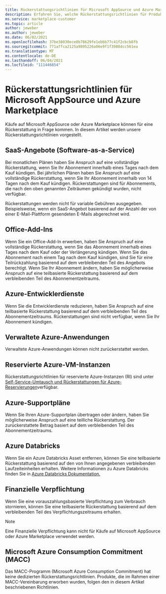 ```yaml
---
title: Rückerstattungsrichtlinien für Microsoft AppSource und Azure Marketplace
description: Erfahren Sie, welche Rückerstattungsrichtlinien für Produkte gelten, die auf Microsoft AppSource und Azure Marketplace verkauft werden.
ms.service: marketplace-customer
ms.topic: article
author: jeweber
ms.author: jeweber
ms.date: 06/02/2021
ms.openlocfilehash: 37be38030ece0b78629fe1ebbb77c41f2cbcb8fb
ms.sourcegitcommit: 771a7fca2125a9895226a06e9f1f3988dcc561ea
ms.translationtype: MT
ms.contentlocale: de-DE
ms.lasthandoff: 06/04/2021
ms.locfileid: "111446854"
---
```

# <a name="refund-policies-for-microsoft-appsource-and-azure-marketplace"></a>Rückerstattungsrichtlinien für Microsoft AppSource und Azure Marketplace

Käufe auf Microsoft AppSource oder Azure Marketplace können für eine Rückerstattung in Frage kommen. In diesem Artikel werden unsere Rückerstattungsrichtlinien vorgestellt.

## <a name="software-as-a-service-saas-offers"></a>SaaS-Angebote (Software-as-a-Service)

Bei monatlichen Plänen haben Sie Anspruch auf eine vollständige Rückerstattung, wenn Sie Ihr Abonnement innerhalb eines Tages nach dem Kauf kündigen. Bei jährlichen Plänen haben Sie Anspruch auf eine vollständige Rückerstattung, wenn Sie Ihr Abonnement innerhalb von 14 Tagen nach dem Kauf kündigen. Rückerstattungen sind für Abonnements, die nach den oben genannten Zeiträumen gekündigt wurden, nicht verfügbar.

Rückerstattungen werden nicht für variable Gebühren ausgegeben. Beispielsweise, wenn ein SaaS-Angebot basierend auf der Anzahl der von einer E-Mail-Plattform gesendeten E-Mails abgerechnet wird.

## <a name="office-add-ins"></a>Office-Add-Ins

Wenn Sie ein Office-Add-In erwerben, haben Sie Anspruch auf eine vollständige Rückerstattung, wenn Sie das Abonnement innerhalb eines Tages nach dem Kauf oder der Verlängerung kündigen. Wenn Sie das Abonnement nach einem Tag nach dem Kauf kündigen, sind Sie für eine Teilrückzahlung basierend auf dem verbleibenden Teil des Angebots berechtigt. Wenn Sie Ihr Abonnement ändern, haben Sie möglicherweise Anspruch auf eine teilbasierte Rückerstattung basierend auf dem verbleibenden Teil des Abonnementzeitraums.

## <a name="azure-developer-services"></a>Azure-Entwicklerdienste

Wenn Sie die Entwicklerdienste reduzieren, haben Sie Anspruch auf eine teilbasierte Rückerstattung basierend auf dem verbleibenden Teil des Abonnementzeitraums. Rückerstattungen sind nicht verfügbar, wenn Sie Ihr Abonnement kündigen.

## <a name="azure-managed-applications"></a>Verwaltete Azure-Anwendungen

Verwaltete Azure-Anwendungen können nicht zurückerstattet werden.

## <a name="azure-reserved-instances"></a>Reservierte Azure-VM-Instanzen

Rückerstattungsrichtlinien für reservierte Azure-Instanzen (RI) sind unter [Self-Service-Umtausch und Rückerstattungen für Azure-Reservierungen](/azure/cost-management-billing/reservations/exchange-and-refund-azure-reservations)verfügbar.

## <a name="azure-support-plans"></a>Azure-Supportpläne

Wenn Sie Ihren Azure-Supportplan übertragen oder ändern, haben Sie möglicherweise Anspruch auf eine teilliche Rückerstattung. Der zurückerstattete Betrag basiert auf dem verbleibenden Teil des Abonnementzeitraums.

## <a name="azure-databricks"></a>Azure Databricks

Wenn Sie ein Azure Databricks Asset entfernen, können Sie eine teilbasierte Rückerstattung basierend auf den von Ihnen angegebenen verbleibenden Laufzeiteinheiten erhalten. Weitere Informationen zu Azure Databricks finden Sie in [Azure Databricks Dokumentation.](/azure/databricks)

## <a name="monetary-commitment"></a>Finanzielle Verpflichtung

Wenn Sie eine vorauszahlungsbasierte Verpflichtung zum Verbrauch stornieren, können Sie eine teilbasierte Rückerstattung basierend auf dem verbleibenden Teil des Verpflichtungszeitraums erhalten.

> [!NOTE]
> Eine Finanzielle Verpflichtung kann nicht für Käufe auf Microsoft AppSource oder Azure Marketplace verwendet werden.

## <a name="microsoft-azure-consumption-commitment-macc"></a>Microsoft Azure Consumption Commitment (MACC)

Das MACC-Programm (Microsoft Azure Consumption Commitment) hat keine dedizierten Rückerstattungsrichtlinien. Produkte, die im Rahmen einer MACC-Vereinbarung erworben wurden, folgen den in diesem Artikel beschriebenen Richtlinien.
